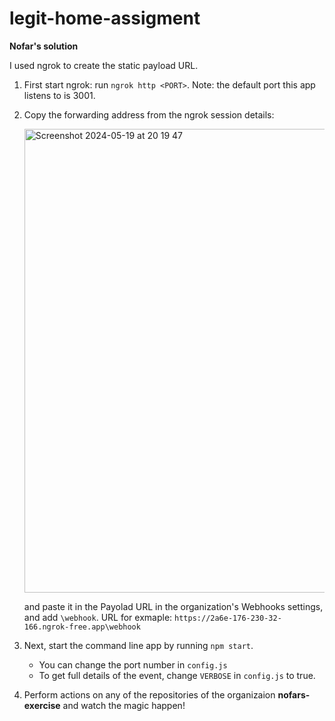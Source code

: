 # legit-home-assigment

**Nofar's solution**

I used ngrok to create the static payload URL.

1. First start ngrok: run `ngrok http <PORT>`.
   Note: the default port this app listens to is 3001.

2. Copy the forwarding address from the ngrok session details:
   
   <img width="742" alt="Screenshot 2024-05-19 at 20 19 47" src="https://github.com/nofars-exercise/legit-home-assigment/assets/162495395/12d5f7f0-449b-4694-b3d3-e9a174591f9f">

   and paste it in the Payolad URL in the organization's Webhooks settings, and add `\webhook`.
   URL for exmaple: `https://2a6e-176-230-32-166.ngrok-free.app\webhook`

4. Next, start the command line app by running `npm start`.
   - You can change the port number in `config.js`
   - To get full details of the event, change `VERBOSE` in `config.js` to true.

5. Perform actions on any of the repositories of the organizaion **nofars-exercise** and watch the magic happen!

